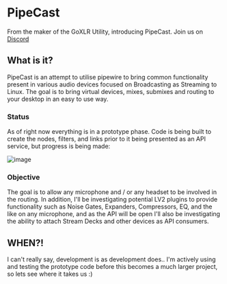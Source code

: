 # PipeCast
From the maker of the GoXLR Utility, introducing PipeCast. Join us on [Discord](https://discord.gg/gKVREmSwTh)

## What is it?
PipeCast is an attempt to utilise pipewire to bring common functionality present in various audio devices focused on Broadcasting as Streaming to Linux. The goal is to bring virtual devices, mixes, submixes and routing to your desktop in an easy to use way.

### Status
As of right now everything is in a prototype phase. Code is being built to create the nodes, filters, and links prior to it being presented as an API service, but progress is being made:

![image](https://github.com/user-attachments/assets/decd0bd2-052f-44cc-80aa-eb37b00303f8)

### Objective
The goal is to allow any microphone and / or any headset to be involved in the routing. In addition, I'll be investigating potential LV2 plugins to provide functionality such as Noise Gates, Expanders, Compressors, EQ, and the like on any microphone,
and as the API will be open I'll also be investigating the ability to attach Stream Decks and other devices as API consumers.

## WHEN?!
I can't really say, development is as development does.. I'm actively using and testing the prototype code before this becomes a much larger project, so lets see where it takes us :)
